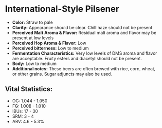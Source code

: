 # International-Style Pilsener

- **Color:** Straw to pale
- **Clarity:** Appearance should be clear. Chill haze should not be present
- **Perceived Malt Aroma & Flavor:** Residual malt aroma and flavor may be present at low levels
- **Perceived Hop Aroma & Flavor:** Low
- **Perceived bitterness:** Low to medium
- **Fermentation Characteristics:** Very low levels of DMS aroma and flavor are acceptable. Fruity esters and diacetyl should not be present.
- **Body:** Low to medium
- **Additional notes:** These beers are often brewed with rice, corn, wheat, or other grains. Sugar adjuncts may also be used.

## Vital Statistics:

- OG: 1.044 - 1.050
- FG: 1.008 - 1.010
- IBUs: 17 - 30
- SRM: 3 - 4
- ABV: 4.6 - 5.3%
